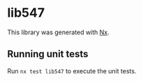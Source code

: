 # lib547

This library was generated with [Nx](https://nx.dev).

## Running unit tests

Run `nx test lib547` to execute the unit tests.
